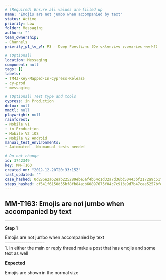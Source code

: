 ```yaml
---
# (Required) Ensure all values are filled up
name: "Emojis are not jumbo when accompanied by text"
status: Active
priority: Low
folder: Messaging
authors: ""
team_ownership: 
- Channels
priority_p1_to_p4: P3 - Deep Functions (Do extensive scenarios work?)

# (Optional)
location: Messaging
component: null
tags: []
labels: 
- TM4J-Key-Mapped-In-Cypress-Release
- cy-prod
- messaging

# (Optional) Test type and tools
cypress: in Production
detox: null
mmctl: null
playwright: null
rainforest: 
- Mobile v1
- in Production
- Mobile V2 iOS
- Mobile V2 Android
manual_test_environments: 
- Automated - No manual tests needed

# Do not change
id: 3742349
key: MM-T163
created_on: "2019-12-20T20:33:15Z"
last_updated: ""
case_hashed: 0d286e2a62eab225289ebe6af4b54c1d32a7d36bb50443bf2172a9c51fe39551d25bc75fa13c6b22b84e1ad9a0ce0c69
steps_hashed: cf641f6150d55bf8fb84acb60897675f04c7c916e9d7b47cae5257bfd453037a03b9e5f4e8f0d76a05b76e173a4e3cec
---
```


<!-- (Auto-generated) Based on frontmatter's "key" and "name" -->

## MM-T163: Emojis are not jumbo when accompanied by text

---

**Step 1**

Emojis are not jumbo when accompanied by text\
\--------------------\
1\. In either the main or reply thread make a post that has emojis and some text as well

**Expected**

Emojis are shown in the normal size
